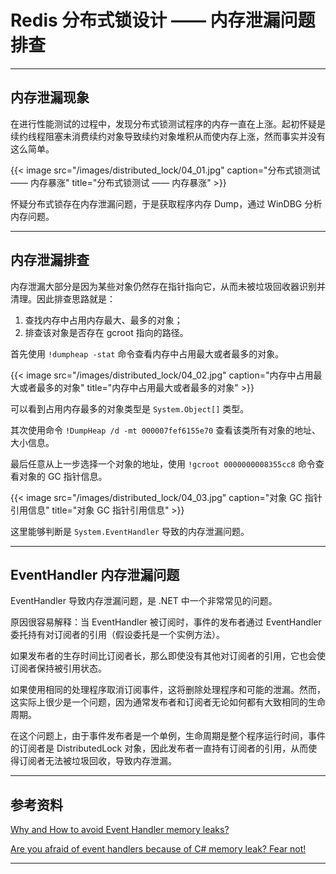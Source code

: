 # Redis 分布式锁设计 —— 内存泄漏问题排查


---

## 内存泄漏现象

在进行性能测试的过程中，发现分布式锁测试程序的内存一直在上涨。起初怀疑是续约线程阻塞未消费续约对象导致续约对象堆积从而使内存上涨，然而事实并没有这么简单。

{{< image src="/images/distributed_lock/04_01.jpg" caption="分布式锁测试 —— 内存暴涨" title="分布式锁测试 —— 内存暴涨" >}}

怀疑分布式锁存在内存泄漏问题，于是获取程序内存 Dump，通过 WinDBG 分析内存问题。

---

## 内存泄漏排查

内存泄漏大部分是因为某些对象仍然存在指针指向它，从而未被垃圾回收器识别并清理。因此排查思路就是：

1. 查找内存中占用内存最大、最多的对象；
2. 排查该对象是否存在 gcroot 指向的路径。

首先使用 `!dumpheap -stat` 命令查看内存中占用最大或者最多的对象。

{{< image src="/images/distributed_lock/04_02.jpg" caption="内存中占用最大或者最多的对象" title="内存中占用最大或者最多的对象" >}}

可以看到占用内存最多的对象类型是 `System.Object[]` 类型。

其次使用命令 `!DumpHeap /d -mt 000007fef6155e70` 查看该类所有对象的地址、大小信息。

最后任意从上一步选择一个对象的地址，使用 `!gcroot 0000000008355cc8` 命令查看对象的 GC 指针信息。

{{< image src="/images/distributed_lock/04_03.jpg" caption="对象 GC 指针引用信息" title="对象 GC 指针引用信息" >}}

这里能够判断是 `System.EventHandler` 导致的内存泄漏问题。

---

## EventHandler 内存泄漏问题

EventHandler 导致内存泄漏问题，是 .NET 中一个非常常见的问题。

原因很容易解释：当 EventHandler 被订阅时，事件的发布者通过 EventHandler 委托持有对订阅者的引用（假设委托是一个实例方法）。

如果发布者的生存时间比订阅者长，那么即使没有其他对订阅者的引用，它也会使订阅者保持被引用状态。

如果使用相同的处理程序取消订阅事件，这将删除处理程序和可能的泄漏。然而，这实际上很少是一个问题，因为通常发布者和订阅者无论如何都有大致相同的生命周期。

在这个问题上，由于事件发布者是一个单例，生命周期是整个程序运行时间，事件的订阅者是 DistributedLock 对象，因此发布者一直持有订阅者的引用，从而使得订阅者无法被垃圾回收，导致内存泄漏。

---

## 参考资料

[Why and How to avoid Event Handler memory leaks?](https://stackoverflow.com/questions/4526829/why-and-how-to-avoid-event-handler-memory-leaks)

[Are you afraid of event handlers because of C# memory leak? Fear not!
](https://www.spicelogic.com/Blog/net-event-handler-memory-leak-16)

---

